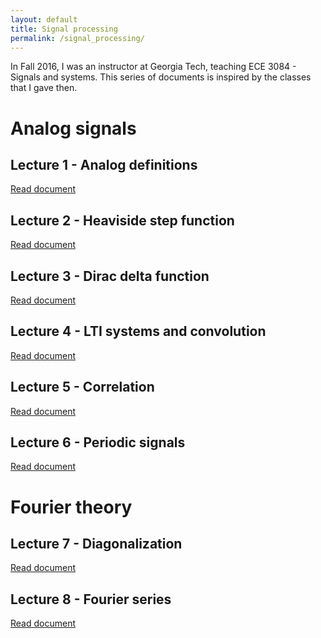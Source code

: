 ```yaml
---
layout: default
title: Signal processing
permalink: /signal_processing/
---
```


In Fall 2016, I was an instructor at Georgia Tech, teaching ECE 3084 - Signals and systems.
This series of documents is inspired by the classes that I gave then.

# Analog signals

## Lecture 1 - Analog definitions

<a href="https://grfreche.github.io/pdfs/Lec1 - Analog definitions.pdf" class="image fit">Read document</a>

## Lecture 2 - Heaviside step function

<a href="https://grfreche.github.io/pdfs/Lec2 - Heaviside step function.pdf" class="image fit">Read document</a>

## Lecture 3 - Dirac delta function

<a href="https://grfreche.github.io/pdfs/Lec3 - Dirac delta function.pdf" class="image fit">Read document</a>

## Lecture 4 - LTI systems and convolution

<a href="https://grfreche.github.io/pdfs/Lec4 - LTI systems and convolution.pdf" class="image fit">Read document</a>

## Lecture 5 - Correlation

<a href="https://grfreche.github.io/pdfs/Lec5 - Correlation.pdf" class="image fit">Read document</a>

## Lecture 6 - Periodic signals

<a href="https://grfreche.github.io/pdfs/Lec6 - Periodic signals.pdf" class="image fit">Read document</a>

# Fourier theory

## Lecture 7 - Diagonalization

<a href="https://grfreche.github.io/pdfs/Lec7 - Diagonalization.pdf" class="image fit">Read document</a>

## Lecture 8 - Fourier series

<a href="https://grfreche.github.io/pdfs/Lec8 - Fourier series.pdf" class="image fit">Read document</a>

